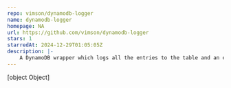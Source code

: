 ```yaml
---
repo: vimson/dynamodb-logger
name: dynamodb-logger
homepage: NA
url: https://github.com/vimson/dynamodb-logger
stars: 1
starredAt: 2024-12-29T01:05:05Z
description: |-
    A DynamoDB wrapper which logs all the entries to the table and an easy way to query the logs
---
```


[object Object]
